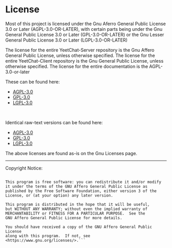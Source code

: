 # License
Most of this project is licensed under the Gnu Aferro General Public License 3.0 or Later (AGPL-3.0-OR-LATER), with certain parts being under the Gnu General Public License 3.0 or Later (GPL-3.0-OR-LATER) or the Gnu Lesser General Public License 3.0 or Later (LGPL-3.0-OR-LATER)

The license for the entire YeetChat-Server repository is the Gnu Affero General Public License, unless otherwise specified.
The license for the entire YeetChat-Client repository is the Gnu General Public License, unless otherwise specified.
The license for the entire documentation is the AGPL-3.0-or-later

These can be found here:<br>
- [AGPL-3.0](https://docs.yeetchat.xyz/misc/AGPL/)<br>
- [GPL-3.0](https://docs.yeetchat.xyz/misc/GPL/)<br>
- [LGPL-3.0](https://docs.yeetchat.xyz/misc/LGPL/)<br>
<br>

Identical raw-text versions can be found here:<br>
- [AGPL-3.0](https://www.gnu.org/licenses/agpl-3.0.txt)<br>
- [GPL-3.0](https://www.gnu.org/licenses/gpl-3.0.txt)<br>
- [LGPL-3.0](https://www.gnu.org/licenses/lgpl-3.0.txt)<br>

The above licenses are found as-is on the Gnu Licenses page.

----

Copyright Notice:
```Copyright (C) 2020  YeetChat Inc.

This program is free software: you can redistribute it and/or modify
it under the terms of the GNU Affero General Public License as
published by the Free Software Foundation, either version 3 of the
License, or (at your option) any later version.

This program is distributed in the hope that it will be useful,
but WITHOUT ANY WARRANTY; without even the implied warranty of
MERCHANTABILITY or FITNESS FOR A PARTICULAR PURPOSE.  See the
GNU Affero General Public License for more details.

You should have received a copy of the GNU Affero General Public License
along with this program.  If not, see <https://www.gnu.org/licenses/>.```
